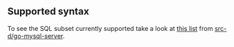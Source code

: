 ## Supported syntax

To see the SQL subset currently supported take a look at [this list](https://github.com/src-d/go-mysql-server/blob/b1203b4cd0f4734da7552435f10b65a311226a35/SUPPORTED.md) from [src-d/go-mysql-server](https://github.com/src-d/go-mysql-server).
